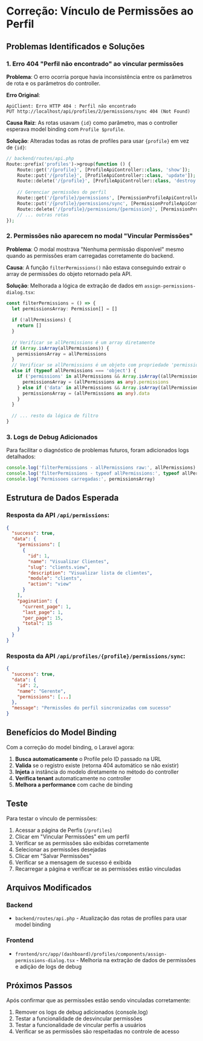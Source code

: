 # Correção: Vínculo de Permissões ao Perfil

## Problemas Identificados e Soluções

### 1. Erro 404 "Perfil não encontrado" ao vincular permissões

**Problema**: O erro ocorria porque havia inconsistência entre os parâmetros de rota e os parâmetros do controller.

**Erro Original**:
```
ApiClient: Erro HTTP 404 : Perfil não encontrado
PUT http://localhost/api/profiles/2/permissions/sync 404 (Not Found)
```

**Causa Raiz**: As rotas usavam `{id}` como parâmetro, mas o controller esperava model binding com `Profile $profile`.

**Solução**: Alteradas todas as rotas de profiles para usar `{profile}` em vez de `{id}`:

```php
// backend/routes/api.php
Route::prefix('profiles')->group(function () {
    Route::get('/{profile}', [ProfileApiController::class, 'show']);
    Route::put('/{profile}', [ProfileApiController::class, 'update']);
    Route::delete('/{profile}', [ProfileApiController::class, 'destroy']);
    
    // Gerenciar permissões do perfil
    Route::get('/{profile}/permissions', [PermissionProfileApiController::class, 'getProfilePermissions']);
    Route::put('/{profile}/permissions/sync', [PermissionProfileApiController::class, 'syncPermissionsForProfile']);
    Route::delete('/{profile}/permissions/{permission}', [PermissionProfileApiController::class, 'detachPermissionFromProfile']);
    // ... outras rotas
});
```

### 2. Permissões não aparecem no modal "Vincular Permissões"

**Problema**: O modal mostrava "Nenhuma permissão disponível" mesmo quando as permissões eram carregadas corretamente do backend.

**Causa**: A função `filterPermissions()` não estava conseguindo extrair o array de permissões do objeto retornado pela API.

**Solução**: Melhorada a lógica de extração de dados em `assign-permissions-dialog.tsx`:

```typescript
const filterPermissions = () => {
  let permissionsArray: Permission[] = []
  
  if (!allPermissions) {
    return []
  }
  
  // Verificar se allPermissions é um array diretamente
  if (Array.isArray(allPermissions)) {
    permissionsArray = allPermissions
  } 
  // Verificar se allPermissions é um objeto com propriedade 'permissions'
  else if (typeof allPermissions === 'object') {
    if ('permissions' in allPermissions && Array.isArray((allPermissions as any).permissions)) {
      permissionsArray = (allPermissions as any).permissions
    } else if ('data' in allPermissions && Array.isArray((allPermissions as any).data)) {
      permissionsArray = (allPermissions as any).data
    }
  }
  
  // ... resto da lógica de filtro
}
```

### 3. Logs de Debug Adicionados

Para facilitar o diagnóstico de problemas futuros, foram adicionados logs detalhados:

```typescript
console.log('filterPermissions - allPermissions raw:', allPermissions)
console.log('filterPermissions - typeof allPermissions:', typeof allPermissions)
console.log('Permissoes carregadas:', permissionsArray)
```

## Estrutura de Dados Esperada

### Resposta da API `/api/permissions`:
```json
{
  "success": true,
  "data": {
    "permissions": [
      {
        "id": 1,
        "name": "Visualizar Clientes",
        "slug": "clients.view",
        "description": "Visualizar lista de clientes",
        "module": "clients",
        "action": "view"
      }
    ],
    "pagination": {
      "current_page": 1,
      "last_page": 1,
      "per_page": 15,
      "total": 15
    }
  }
}
```

### Resposta da API `/api/profiles/{profile}/permissions/sync`:
```json
{
  "success": true,
  "data": {
    "id": 2,
    "name": "Gerente",
    "permissions": [...]
  },
  "message": "Permissões do perfil sincronizadas com sucesso"
}
```

## Benefícios do Model Binding

Com a correção do model binding, o Laravel agora:

1. **Busca automaticamente** o Profile pelo ID passado na URL
2. **Valida** se o registro existe (retorna 404 automático se não existir)
3. **Injeta** a instância do modelo diretamente no método do controller
4. **Verifica tenant** automaticamente no controller
5. **Melhora a performance** com cache de binding

## Teste

Para testar o vínculo de permissões:

1. Acessar a página de Perfis (`/profiles`)
2. Clicar em "Vincular Permissões" em um perfil
3. Verificar se as permissões são exibidas corretamente
4. Selecionar as permissões desejadas
5. Clicar em "Salvar Permissões"
6. Verificar se a mensagem de sucesso é exibida
7. Recarregar a página e verificar se as permissões estão vinculadas

## Arquivos Modificados

### Backend
- `backend/routes/api.php` - Atualização das rotas de profiles para usar model binding

### Frontend
- `frontend/src/app/(dashboard)/profiles/components/assign-permissions-dialog.tsx` - Melhoria na extração de dados de permissões e adição de logs de debug

## Próximos Passos

Após confirmar que as permissões estão sendo vinculadas corretamente:

1. Remover os logs de debug adicionados (console.log)
2. Testar a funcionalidade de desvincular permissões
3. Testar a funcionalidade de vincular perfis a usuários
4. Verificar se as permissões são respeitadas no controle de acesso
